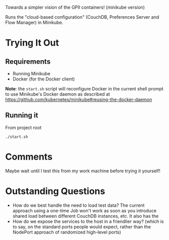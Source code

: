 Towards a simpler vision of the GPII containers! (minikube version)

Runs the "cloud-based configuration" (CouchDB, Preferences Server and Flow Manager) in Minikube.

# Trying It Out

## Requirements
* Running Minikube
* Docker (for the Docker client)

**Note**: the `start.sh` script will reconfigure Docker in the current shell prompt to use Minikube's Docker daemon as described at https://github.com/kubernetes/minikube#reusing-the-docker-daemon

## Running it

From project root
```
./start.sh
```

# Comments

Maybe wait until I test this from my work machine before trying it yourself!

# Outstanding Questions

* How do we best handle the need to load test data? The current approach using a one-time Job won't work as soon as you introduce shared load between different CouchDB instances, etc. It also has the
* How do we expose the services to the host in a friendlier way? (which is to say, on the standard ports people would expect, rather than the NodePort approach of randomized high-level ports)
